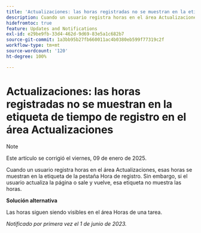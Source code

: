 ```yaml
---
title: 'Actualizaciones: las horas registradas no se muestran en la etiqueta de tiempo de registro en el área Actualizaciones'
description: Cuando un usuario registra horas en el área Actualizaciones, esas horas se muestran en la etiqueta de la pestaña Hora de registro. Sin embargo, si el usuario actualiza la página o sale y vuelve, esa etiqueta no muestra las horas.
hidefromtoc: true
feature: Updates and Notifications
exl-id: e29be9fb-33d4-462d-9d69-83e5a1c682b7
source-git-commit: 1a3bb95b27fb660011ac4b0380eb599f77319c2f
workflow-type: tm+mt
source-wordcount: '120'
ht-degree: 100%

---
```


# Actualizaciones: las horas registradas no se muestran en la etiqueta de tiempo de registro en el área Actualizaciones

>[!NOTE]
>
>Este artículo se corrigió el viernes, 09 de enero de 2025.

Cuando un usuario registra horas en el área Actualizaciones, esas horas se muestran en la etiqueta de la pestaña Hora de registro. Sin embargo, si el usuario actualiza la página o sale y vuelve, esa etiqueta no muestra las horas.

**Solución alternativa**

Las horas siguen siendo visibles en el área Horas de una tarea.

_Notificado por primera vez el 1 de junio de 2023._

